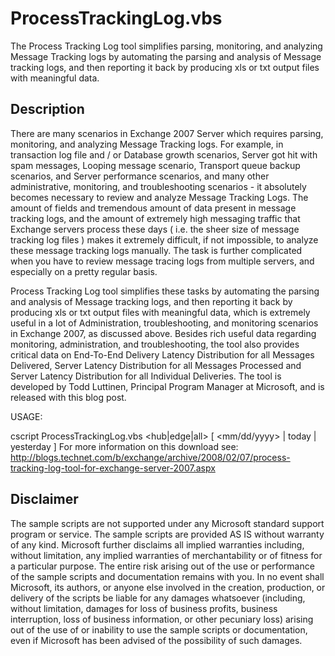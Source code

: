 # ProcessTrackingLog.vbs

The Process Tracking Log tool simplifies parsing, monitoring, and analyzing Message Tracking logs by automating the parsing and analysis of Message tracking logs, and then reporting it back by producing xls or txt output files with meaningful data.

## Description

There are many scenarios in Exchange 2007 Server which requires parsing, monitoring, and analyzing Message Tracking logs. For example, in transaction log file and / or Database growth scenarios, Server got hit with spam messages, Looping message scenario, Transport queue backup scenarios, and Server performance scenarios, and many other administrative, monitoring, and troubleshooting scenarios - it absolutely becomes necessary to review and analyze Message Tracking Logs. The amount of fields and tremendous amount of data present in message tracking logs, and the amount of extremely high messaging traffic that Exchange servers process these days ( i.e. the sheer size of message tracking log files ) makes it extremely difficult, if not impossible, to analyze these message tracking logs manually. The task is further complicated when you have to review message tracing logs from multiple servers, and especially on a pretty regular basis.

Process Tracking Log tool simplifies these tasks by automating the parsing and analysis of Message tracking logs, and then reporting it back by producing xls or txt output files with meaningful data, which is extremely useful in a lot of Administration, troubleshooting, and monitoring scenarios in Exchange 2007, as discussed above. Besides rich useful data regarding monitoring, administration, and troubleshooting, the tool also provides critical data on End-To-End Delivery Latency Distribution for all Messages Delivered, Server Latency Distribution for all Messages Processed and Server Latency Distribution for all Individual Deliveries. The tool is developed by Todd Luttinen, Principal Program Manager at Microsoft, and is released with this blog post.

USAGE:

cscript ProcessTrackingLog.vbs <LogFilePath> <NumFiles> <hub|edge|all> [ <mm/dd/yyyy> | today | yesterday ]
For more information on this download see: http://blogs.technet.com/b/exchange/archive/2008/02/07/process-tracking-log-tool-for-exchange-server-2007.aspx

## Disclaimer

The sample scripts are not supported under any Microsoft standard support program or service. The sample scripts are provided AS IS without warranty of any kind. Microsoft further disclaims all implied warranties including, without limitation, any implied warranties of merchantability or of fitness for a particular purpose. The entire risk arising out of the use or performance of the sample scripts and documentation remains with you. In no event shall Microsoft, its authors, or anyone else involved in the creation, production, or delivery of the scripts be liable for any damages whatsoever (including, without limitation, damages for loss of business profits, business interruption, loss of business information, or other pecuniary loss) arising out of the use of or inability to use the sample scripts or documentation, even if Microsoft has been advised of the possibility of such damages.